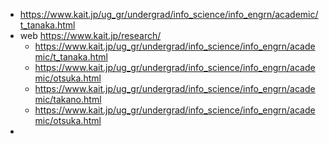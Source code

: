 

- https://www.kait.jp/ug_gr/undergrad/info_science/info_engrn/academic/t_tanaka.html
- web https://www.kait.jp/research/
  - https://www.kait.jp/ug_gr/undergrad/info_science/info_engrn/academic/t_tanaka.html
  - https://www.kait.jp/ug_gr/undergrad/info_science/info_engrn/academic/otsuka.html
  - https://www.kait.jp/ug_gr/undergrad/info_science/info_engrn/academic/takano.html
  - https://www.kait.jp/ug_gr/undergrad/info_science/info_engrn/academic/otsuka.html
- 
